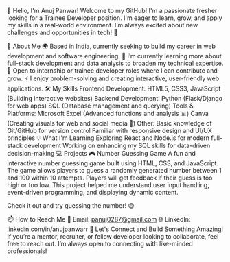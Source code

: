 👋 Hello, I'm Anuj Panwar!
Welcome to my GitHub! I'm a passionate fresher looking for a Trainee Developer position. I'm eager to learn, grow, and apply my skills in a real-world environment. I’m always excited about new challenges and opportunities in tech! 🚀

🌱 About Me
🌍 Based in India, currently seeking to build my career in web development and software engineering.
🔭 I’m currently learning more about full-stack development and data analysis to broaden my technical expertise.
💼 Open to internship or trainee developer roles where I can contribute and grow.
⚡ I enjoy problem-solving and creating interactive, user-friendly web applications.
🛠️ My Skills
Frontend Development:
HTML5, CSS3, JavaScript (Building interactive websites)
Backend Development:
Python (Flask/Django for web apps)
SQL (Database management and querying)
Tools & Platforms:
Microsoft Excel (Advanced functions and analysis 📊)
Canva (Creating visuals for web and social media 🎨)
Other:
Basic knowledge of Git/GitHub for version control
Familiar with responsive design and UI/UX principles
💡 What I'm Learning
Exploring React and Node.js for modern full-stack development
Working on enhancing my SQL skills for data-driven decision-making
💻 Projects
🎮 Number Guessing Game
A fun and interactive number guessing game built using HTML, CSS, and JavaScript. The game allows players to guess a randomly generated number between 1 and 100 within 10 attempts. Players will get feedback if their guess is too high or too low. This project helped me understand user input handling, event-driven programming, and displaying dynamic content.

Check it out and try guessing the number! 😄

📫 How to Reach Me
📧 Email: panuj0287@gmail.com
🌐 LinkedIn: linkedin.com/in/anujpanwarr
🚀 Let's Connect and Build Something Amazing!
If you’re a mentor, recruiter, or fellow developer looking to collaborate, feel free to reach out. I’m always open to connecting with like-minded professionals!
